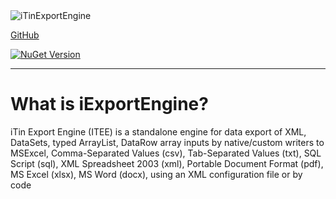 <img alt="iTinExportEngine" src="https://raw.githubusercontent.com/iAJTin/iExportEngine/master/nuget/iTin.Export.png" />

[GitHub](https://github.com/iAJTin/iExportEngine)


<a href="https://www.nuget.org/packages/iTin.Export.Core/">
<img alt="NuGet Version" src="https://img.shields.io/nuget/v/iExportEngine.svg" /> 
</a>

***

# What is iExportEngine?

iTin Export Engine (ITEE) is a standalone engine for data export of XML, DataSets, typed ArrayList, DataRow array inputs by native/custom writers to MSExcel, Comma-Separated Values (csv), Tab-Separated Values (txt), SQL Script (sql), XML Spreadsheet 2003 (xml), Portable Document Format (pdf), MS Excel (xlsx), MS Word (docx), using an XML configuration file or by code
